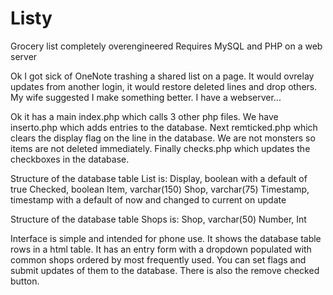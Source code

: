 # Listy
Grocery list completely overengineered
Requires MySQL and PHP on a web server

Ok I got sick of OneNote trashing a shared list on a page. It would ovrelay updates from another login, it would restore deleted lines and drop others.
My wife suggested I make something better.
I have a webserver...

Ok it has a main index.php which calls 3 other php files.
We have inserto.php which adds entries to the database.
Next remticked.php which clears the display flag on the line in the database. We are not monsters so items are not deleted immediately.
Finally checks.php which updates the checkboxes in the database.

Structure of the database table List is:
Display, boolean with a default of true
Checked, boolean
Item, varchar(150)
Shop, varchar(75)
Timestamp, timestamp with a default of now and changed to current on update

Structure of the database table Shops is:
Shop, varchar(50)
Number, Int

Interface is simple and intended for phone use.
It shows the database table rows in a html table. It has an entry form with a dropdown populated with common shops ordered by most frequently used. 
You can set flags and submit updates of them to the database. There is also the remove checked button.
